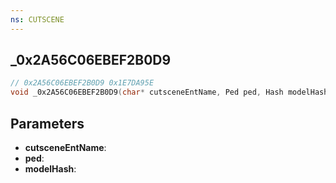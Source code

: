 ```yaml
---
ns: CUTSCENE
---
```

## _0x2A56C06EBEF2B0D9

```c
// 0x2A56C06EBEF2B0D9 0x1E7DA95E
void _0x2A56C06EBEF2B0D9(char* cutsceneEntName, Ped ped, Hash modelHash);
```


## Parameters
* **cutsceneEntName**: 
* **ped**: 
* **modelHash**: 

